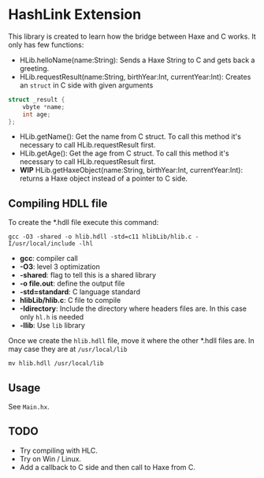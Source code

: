 # HashLink Extension

This library is created to learn how the bridge between Haxe and C works. It only has few functions:

* HLib.helloName(name:String): Sends a Haxe String to C and gets back a greeting.
* HLib.requestResult(name:String, birthYear:Int, currentYear:Int): Creates an `struct` in C side with given arguments

```c
struct _result {
    vbyte *name;
    int age;
};
```

* HLib.getName(): Get the name from C struct. To call this method it's necessary to call HLib.requestResult first.
* HLib.getAge(): Get the age from C struct. To call this method it's necessary to call HLib.requestResult first.
* **WIP** HLib.getHaxeObject(name:String, birthYear:Int, currentYear:Int): returns a Haxe object instead of a pointer to C side.

## Compiling HDLL file

To create the *.hdll file execute this command:

`gcc -O3 -shared -o hlib.hdll -std=c11 hlibLib/hlib.c -I/usr/local/include -lhl`

* **gcc**: compiler call
* **-O3**: level 3 optimization
* **-shared**: flag to tell this is a shared library
* **-o file.out**: define the output file
* **-std=standard**: C language standard
* **hlibLib/hlib.c**: C file to compile
* **-Idirectory**: Include the directory where headers files are. In this case only `hl.h` is needed
* **-llib**: Use `lib` library

Once we create the `hlib.hdll` file, move it where the other *.hdll files are. In may case they are at `/usr/local/lib`

`mv hlib.hdll /usr/local/lib`

## Usage

See `Main.hx`.

## TODO

* Try compiling with HLC.
* Try on Win / Linux.
* Add a callback to C side and then call to Haxe from C.